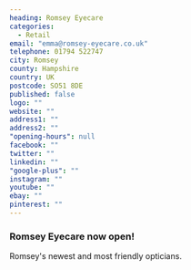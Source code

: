 ```yaml
---
heading: Romsey Eyecare
categories: 
  - Retail
email: "emma@romsey-eyecare.co.uk"
telephone: 01794 522747
city: Romsey
county: Hampshire
country: UK
postcode: SO51 8DE
published: false
logo: ""
website: ""
address1: ""
address2: ""
"opening-hours": null
facebook: ""
twitter: ""
linkedin: ""
"google-plus": ""
instagram: ""
youtube: ""
ebay: ""
pinterest: ""
---
```


### Romsey Eyecare now open!

Romsey's newest and most friendly opticians.
